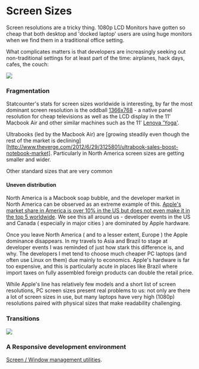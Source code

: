 # Screen Sizes

Screen resolutions are a tricky thing. 1080p LCD Monitors have gotten so cheap that both desktop and 'docked laptop' users are using huge monitors when we find them in a traditional office setting.

What complicates matters is that developers are increasingly seeking out non-traditional settings for at least part of the time: airplanes, hack days, cafes, the couch:

![](http://distilleryimage7.ak.instagram.com/962cc55c0fcc11e3852322000a9e288c_7.jpg)

### Fragmentation

Statcounter's stats for screen sizes worldwide is interesting, by far the most dominant screen resolution is the oddball [1366x768](http://gs.statcounter.com/#resolution-ww-monthly-201207-201307) - a native panel resolution for cheap televisions as well as the LCD display in the 11' Macbook Air and other similar machines such as the 11' [Lenova 'Yoga'](http://shop.lenovo.com/ca/en/landingpage/yoga/yoga-models.html#yoga-content).

Ultrabooks (led by the Macbook Air) are [growing steadily even though the rest of the market is declining][http://www.theverge.com/2012/6/29/3125801/ultrabook-sales-boost-notebook-market]. Particularly in North America screen sizes are getting smaller and wider.

Other standard sizes that are very common 

#### Uneven distribution

North America is a Macbook soap bubble, and the developer market in North America can be observed as an extreme example of this. [Apple's market share in America is over 10% in the US but does not even make it in the top 5 worldwide](http://techcrunch.com/2011/07/14/apple-continues-slow-but-steady-growth-in-us-laptop-market-share/). We see this all around us - developer events in the US and Canada ( especially in major cities ) are dominated by Apple hardware. 

Once you leave North America ( and to a lesser extent, Europe ) the Apple dominance disappears. In my travels to Asia and Brazil to stage at developer events I was reminded of just how stark this difference is, and why. The developers I met tend to choose much cheaper PC laptops (and often use Linux on them) due mainly to economics. Apple's hardware is far too expensive, and this is particularly acute in places like Brazil where import taxes on fully assembled foreign products can double the retail price.

While Apple's line has relatively few models and a short list of screen resolutions, PC screen sizes present real problems to us: not only are there a lot of screen sizes in use, but many laptops have very high (1080p) resolutions paired with physical sizes that make readability challenging.

### Transitions



![](http://yakovfain.files.wordpress.com/2013/04/my_setup_3.png)

### A Responsive development environment

[Screen / Window management utilities](http://mac.appstorm.net/roundups/utilities-roundups/20-mac-window-management-utilities/).

